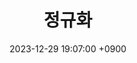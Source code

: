 ---
layout: post
title:  "정규화"
date:   2023-12-29 19:07:00 +0900
categories: 이론&nbsp;-&nbsp;데이터베이스
---